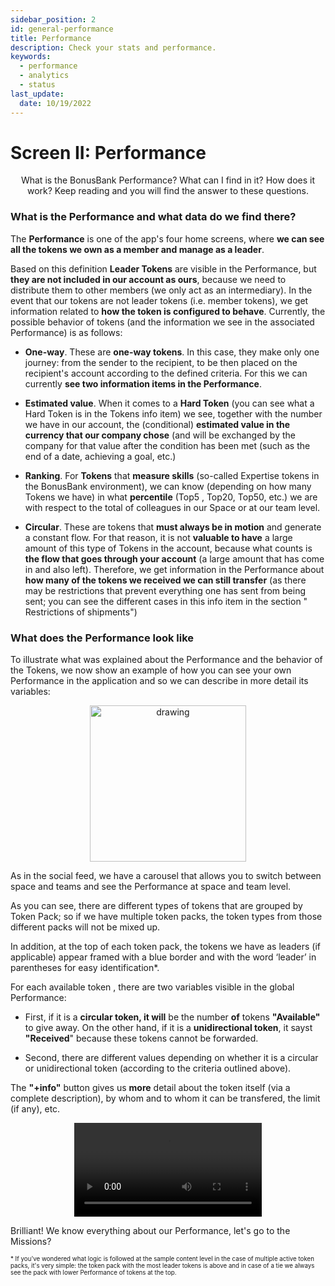 ```yaml
---
sidebar_position: 2
id: general-performance
title: Performance
description: Check your stats and performance.
keywords:
  - performance
  - analytics
  - status
last_update:
  date: 10/19/2022
---
```


# Screen II: Performance

<p align="center"> What is the BonusBank Performance? What can I find in it? How does it work? Keep reading and you will find the answer to these questions.</p>

### What is the Performance and what data do we find there?

The **Performance** is one of the app's four home screens, where **we can see all the tokens we own as a member and manage as a leader**.

Based on this definition **Leader Tokens** are visible in the Performance, but **they are not included in our account as ours**, because we need to distribute them to other members (we only act as an intermediary). In the event that our tokens are not leader tokens (i.e. member tokens), we get information related to **how the token is configured to behave**. Currently, the possible behavior of tokens (and the information we see in the associated Performance) is as follows:

- **One-way**. These are **one-way tokens**. In this case, they make only one journey: from the sender to the recipient, to be then placed on the recipient's account according to the defined criteria. For this we can currently **see two information items in the Performance**.

- **Estimated value**. When it comes to a **Hard Token** (you can see what a Hard Token is in the Tokens info item) we see, together with the number we have in our account, the (conditional) **estimated value in the currency that our company chose** (and will be exchanged by the company for that value after the condition has been met (such as the end of a date, achieving a goal, etc.)

- **Ranking**. For **Tokens** that **measure skills** (so-called Expertise tokens in the BonusBank environment), we can know (depending on how many Tokens we have) in what **percentile** (Top5 , Top20, Top50, etc.) we are with respect to the total of colleagues in our Space or at our team level.

- **Circular**. These are tokens that **must always be in motion** and generate a constant flow. For that reason, it is not **valuable to have** a large amount of this type of Tokens in the account, because what counts is **the flow that goes through your account** (a large amount that has come in and also left). Therefore, we get information in the Performance about **how many of the tokens we received we can still transfer** (as there may be restrictions that prevent everything one has sent from being sent; you can see the different cases in this info item in the section " Restrictions of shipments")

### What does the Performance look like

To illustrate what was explained about the Performance and the behavior of the Tokens, we now show an example of how you can see your own Performance in the application and so we can describe in more detail its variables:

<p align="center"><img src={require('./img/bbperformance.png').default} alt="drawing" width="250"/></p>

As in the social feed, we have a carousel that allows you to switch between space and teams and see the Performance at space and team level.

As you can see, there are different types of tokens that are grouped by Token Pack; so if we have multiple token packs, the token types from those different packs will not be mixed up.

In addition, at the top of each token pack, the tokens we have as leaders (if applicable) appear framed with a blue border and with the word ‘leader’ in parentheses for easy identification\*.

For each available token , there are two variables visible in the global Performance:

- First, if it is a **circular token, it will** be the number **of** tokens **"Available"** to give away. On the other hand, if it is a **unidirectional token**, it sayst **"Received**" because these tokens cannot be forwarded.

- Second, there are different values ​​depending on whether it is a circular or unidirectional token (according to the criteria outlined above).

The **"+info"** button gives us **more** detail about the token itself (via a complete description), by whom and to whom it can be transfered, the limit (if any), etc.

<p align="center">
<video controls width="300">
          <source src={required('/performance-analysis.mp4').default} />
        </video>
        </p>

Brilliant! We know everything about our Performance, let's go to the Missions?

<sup><sup>\* If you've wondered what logic is followed at the sample content level in the case of multiple active token packs, it's very simple: the token pack with the most leader tokens is above and in case of a tie we always see the pack with lower Performance of tokens at the top.</sup></sup>
